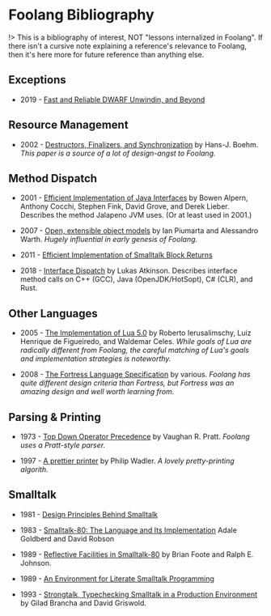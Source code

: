 # Foolang Bibliography 

!> This is a bibliography of interest, NOT "lessons internalized in Foolang". If
there isn't a cursive note explaining a reference's relevance to Foolang, then
it's here more for future reference than anything else.

## Exceptions

- 2019 - [Fast and Reliable DWARF Unwindin, and Beyond](https://fzn.fr/projects/frdwarf/)

## Resource Management

- 2002 - [Destructors, Finalizers, and Synchronization](papers/Boe02-Destructors.pdf)
  by Hans-J. Boehm. _This paper is a source of a lot of design-angst to Foolang._

## Method Dispatch

- 2001 - [Efficient Implementation of Java
  Interfaces](https://yanniss.github.io/M135-18/oopsla01.pdf) by Bowen Alpern,
  Anthony Cocchi, Stephen Fink, David Grove, and Derek Lieber. Describes the
  method Jalapeno JVM uses. (Or at least used in 2001.)

- 2007 - [Open, extensible object models](papers/objmodel2.pdf) by Ian Piumarta
  and Alessandro Warth. _Hugely influential in early genesis of Foolang._

- 2011 - [Efficient Implementation of Smalltalk Block Returns](http://www.wirfs-brock.com/allen/things/smalltalk-things/efficient-implementation-smalltalk-block-returns)

- 2018 - [Interface Dispatch](https://lukasatkinson.de/2018/interface-dispatch/)
  by Lukas Atkinson. Describes interface method calls on C++ (GCC), Java
  (OpenJDK/HotSopt), C# (CLR), and Rust.

## Other Languages

- 2005 - [The Implementation of Lua 5.0](https://www.lua.org/doc/jucs05.pdf) by
  Roberto Ierusalimschy, Luiz Henrique de Figueiredo, and Waldemar Celes. 
  _While goals of Lua are radically different from Foolang, the careful matching
  of Lua's goals and implementation strategies is noteworthy._

- 2008 - [The Fortress Language Specification](papers/fortress-spec.pdf) by
  various. _Foolang has quite different design criteria than Fortress, but
  Fortress was an amazing design and well worth learning from._

## Parsing & Printing

- 1973 - [Top Down Operator Precedence](papers/pratt.pdf) by Vaughan R. Pratt.
  _Foolang uses a Pratt-style parser._

- 1997 - [A prettier
  printer](https://homepages.inf.ed.ac.uk/wadler/papers/prettier/prettier.pdf)
  by Philip Wadler. _A lovely pretty-printing algorith._

## Smalltalk

- 1981 - [Design Principles Behind
  Smalltalk](http://stephane.ducasse.free.fr/FreeBooks/BlueBookHughes/Design%20Principles%20Behind%20Smalltalk.pdf)

- 1983 - [Smalltalk-80: The Language and Its Implementation](papers/bluebook.pdf)
  Adale Goldberd and David Robson

- 1989 - [Reflective Facilities in
  Smalltalk-80](http://www.laputan.org/ref89/ref89.html) by Brian Foote and
  Ralph E. Johnson.

- 1989 - [An Environment for Literate Smalltalk
  Programming](https://heim.ifi.uio.no/~trygver/1989/1989.10.1-LiterateProgrammingOOPSLA.pdf)
  
- 1993 - [Strongtalk, Typechecking Smalltalk in a Production
  Environment](papers/strongtalk-typechecking.pdf) by Gilad Brancha and David
  Griswold.
